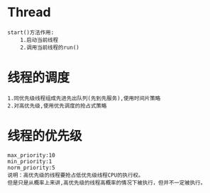 # Thread
    start()方法作用:
        1.启动当前线程
        2.调用当前线程的run()

# 线程的调度
    1.同优先级线程组成先进先出队列(先到先服务),使用时间片策略
    2.对高优先级,使用优先调度的抢占式策略

# 线程的优先级
    max_priority:10
    min_priority:1
    norm_priority:5
    说明：高优先级的线程要抢占低优先级线程CPU的执行权。
    但是只是从概率上来讲,高优先级的线程高概率的情况下被执行，但并不一定被执行。
